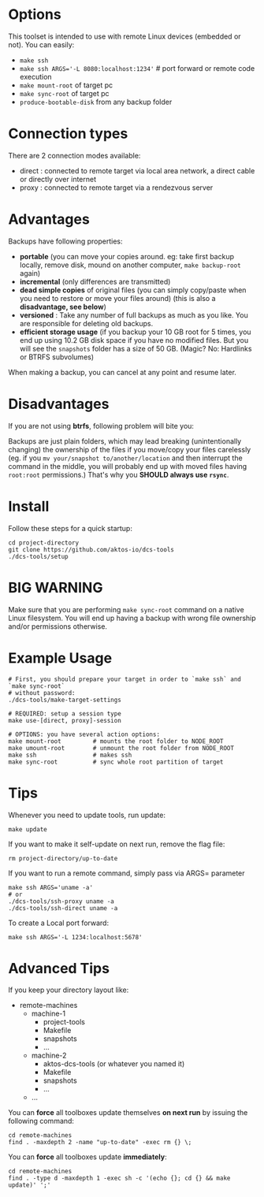 # Options

This toolset is intended to use with remote Linux devices (embedded or not). You can easily:

* `make ssh`
* `make ssh ARGS='-L 8080:localhost:1234'` # port forward or remote code execution
* `make mount-root` of target pc
* `make sync-root` of target pc
* `produce-bootable-disk` from any backup folder

# Connection types

There are 2 connection modes available:

* direct : connected to remote target via local area network, a direct cable or directly over internet
* proxy  : connected to remote target via a rendezvous server

# Advantages
Backups have following properties:

* **portable** (you can move your copies around. eg: take first backup locally, remove disk, mound on another computer, `make backup-root` again)
* **incremental** (only differences are transmitted)
* **dead simple copies** of original files (you can simply copy/paste when you need to restore or move your files around) (this is also a **disadvantage, see below**)
* **versioned** : Take any number of full backups as much as you like. You are responsible for deleting old backups.
* **efficient storage usage** (if you backup your 10 GB root for 5 times, you end up using 10.2 GB disk space if you have no modified files. But you will see the `snapshots` folder has a size of 50 GB. (Magic? No: Hardlinks or BTRFS subvolumes)

When making a backup, you can cancel at any point and resume later.

# Disadvantages

If you are not using **btrfs**, following problem will bite you:

Backups are just plain folders, which may lead breaking (unintentionally changing) the ownership of the files if you move/copy your files carelessly (eg. if you `mv your/snapshot to/another/location` and then interrupt the command in the middle, you will probably end up with moved files having `root:root` permissions.) That's why you **SHOULD always use `rsync`**.

# Install

Follow these steps for a quick startup:

	cd project-directory
	git clone https://github.com/aktos-io/dcs-tools
	./dcs-tools/setup

# BIG WARNING

Make sure that you are performing `make sync-root` command on a native Linux
filesystem. You will end up having a backup with wrong file ownership and/or
permissions otherwise.

# Example Usage

    # First, you should prepare your target in order to `make ssh` and `make sync-root`
    # without password:
    ./dcs-tools/make-target-settings

	# REQUIRED: setup a session type
	make use-[direct, proxy]-session

	# OPTIONS: you have several action options:
	make mount-root         # mounts the root folder to NODE_ROOT
	make umount-root        # unmount the root folder from NODE_ROOT
	make ssh                # makes ssh
	make sync-root          # sync whole root partition of target

# Tips

Whenever you need to update tools, run update:

	make update

If you want to make it self-update on next run, remove the flag file:

	rm project-directory/up-to-date

If you want to run a remote command, simply pass via ARGS= parameter

	make ssh ARGS='uname -a'
    # or
    ./dcs-tools/ssh-proxy uname -a
    ./dcs-tools/ssh-direct uname -a

To create a Local port forward:

	make ssh ARGS='-L 1234:localhost:5678'

# Advanced Tips

If you keep your directory layout like:

+ remote-machines
  + machine-1
    + project-tools
    + Makefile
    + snapshots
    + ...
  + machine-2
    + aktos-dcs-tools (or whatever you named it)
    + Makefile
    + snapshots
    + ...
  + ...

You can **force** all toolboxes update themselves **on next run** by issuing the following command:

```
cd remote-machines
find . -maxdepth 2 -name "up-to-date" -exec rm {} \;
```

You can **force** all toolboxes update **immediately**:

```
cd remote-machines
find . -type d -maxdepth 1 -exec sh -c '(echo {}; cd {} && make update)' ';'
```
